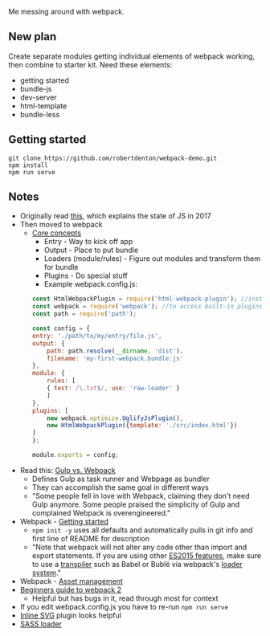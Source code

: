 Me messing around with webpack.

## New plan

Create separate modules getting individual elements of webpack working, then combine to starter kit. Need these elements:

* getting started
* bundle-js
* dev-server
* html-template
* bundle-less

## Getting started

```
git clone https://github.com/robertdenton/webpack-demo.git
npm install
npm run serve
```

## Notes

* Originally read [this](https://medium.com/@peterxjang/modern-javascript-explained-for-dinosaurs-f695e9747b70), which explains the state of JS in 2017
* Then moved to webpack 
    * [Core concepts](https://webpack.js.org/concepts/)
        * Entry - Way to kick off app
        * Output - Place to put bundle
        * Loaders (module/rules) - Figure out modules and transform them for bundle
        * Plugins - Do special stuff
        * Example webpack.config.js:
        ```js
        const HtmlWebpackPlugin = require('html-webpack-plugin'); //installed via npm
        const webpack = require('webpack'); //to access built-in plugins
        const path = require('path');

        const config = {
        entry: './path/to/my/entry/file.js',
        output: {
            path: path.resolve(__dirname, 'dist'),
            filename: 'my-first-webpack.bundle.js'
        },
        module: {
            rules: [
            { test: /\.txt$/, use: 'raw-loader' }
            ]
        },
        plugins: [
            new webpack.optimize.UglifyJsPlugin(),
            new HtmlWebpackPlugin({template: './src/index.html'})
        ]
        };

        module.exports = config;
        ```
* Read this: [Gulp vs. Webpack](https://buddy.works/blog/webpack-vs-gulp)
    * Defines Gulp as task runner and Webpage as bundler
    * They can accomplish the same goal in different ways
    * "Some people fell in love with Webpack, claiming they don't need Gulp anymore. Some people praised the simplicity of Gulp and complained Webpack is overengineered."
* Webpack - [Getting started](https://webpack.js.org/guides/getting-started/)
    * `npm init -y` uses all defaults and automatically pulls in git info and first line of README for description
    * "Note that webpack will not alter any code other than import and export statements. If you are using other [ES2015 features](http://es6-features.org/), make sure to use a [transpiler](https://webpack.js.org/loaders/#transpiling) such as Babel or Bublé via webpack's [loader system](https://webpack.js.org/concepts/loaders/)."
* Webpack - [Asset management](https://webpack.js.org/guides/asset-management/)
* [Beginners guide to webpack 2](https://medium.com/a-beginners-guide-for-webpack-2)
  * Helpful but has bugs in it, read through most for context
* If you edit webpack.config.js you have to re-run `npm run serve`
* [Inline SVG](https://github.com/thegc/html-webpack-inline-svg-plugin) plugin looks helpful
* [SASS loader](https://github.com/webpack-contrib/sass-loader)


































